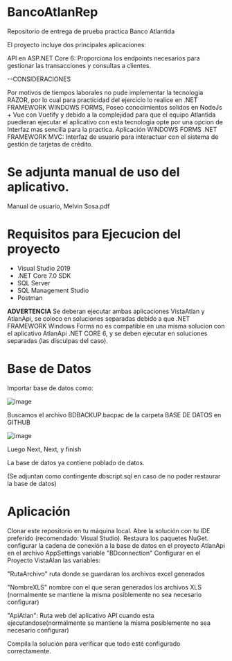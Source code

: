 # BancoAtlanRep
 Repositorio de entrega de prueba practica Banco Atlantida

El proyecto incluye dos principales aplicaciones:

API en ASP.NET Core 6: Proporciona los endpoints necesarios para gestionar las transacciones y consultas a clientes.

--CONSIDERACIONES


Por motivos de tiempos laborales no pude implementar la tecnologia RAZOR, por lo cual para practicidad del ejercicio lo realice en .NET FRAMEWORK WINDOWS FORMS,
Poseo conocimientos solidos en NodeJs + Vue con Vuetify y debido a la complejidad para que el equipo Atlantida puedieran ejecutar el aplicativo con esta tecnologia opte por una opcion de 
Interfaz mas sencilla para la practica. 
Aplicación WINDOWS FORMS .NET FRAMEWORK MVC: Interfaz de usuario para interactuar con el sistema de gestión de tarjetas de crédito.

# Se adjunta manual de uso del aplicativo.
Manual de usuario, Melvin Sosa.pdf

# Requisitos para Ejecucion del proyecto

- Visual Studio 2019
- .NET Core 7.0 SDK
- SQL Server
- SQL Management Studio
- Postman
  
**ADVERTENCIA** Se deberan ejecutar ambas aplicaciones VistaAtlan y AtlanApi, se coloco en soluciones separadas debido a que .NET FRAMEWORK Windows Forms no es compatible en una
  misma solucion con el aplicativo AtlanApi .NET CORE 6, y se deben ejecutar en soluciones separadas (las disculpas del caso).


# Base de Datos
Importar base de datos como:

![image](https://github.com/melvinSosaMedrano/BancoAtlanRep/assets/115840261/0d4bded4-5dd3-4909-8ac7-696d581942cd)

Buscamos el archivo BDBACKUP.bacpac de la carpeta BASE DE DATOS en GITHUB

![image](https://github.com/melvinSosaMedrano/BancoAtlanRep/assets/115840261/004c737e-8495-40ab-b0fa-c4c836171ccb)

Luego Next, Next, y finish

La base de datos ya contiene poblado de datos.

(Se adjuntan como contingente dbscript.sql en caso de no poder restaurar la base de datos)


# Aplicación
Clonar este repositorio en tu máquina local.
Abre la solución con tu IDE preferido (recomendado: Visual Studio).
Restaura los paquetes NuGet.
configurar la cadena de conexión a la base de datos en el proyecto AtlanApi en el archivo AppSettings variable "BDconnection"
Configurar en el Proyecto VistaAlan  las variables: 

"RutaArchivo"  ruta donde se guardaran los archivos excel generados 

"NombreXLS" nombre con el que seran generados los archivos XLS (normalmente se mantiene la misma posiblemente no sea necesario configurar)

"ApiAtlan": Ruta web del aplicativo API cuando esta ejecutandose(normalmente se mantiene la misma posiblemente no sea necesario configurar)


Compila la solución para verificar que todo esté configurado correctamente.



  
